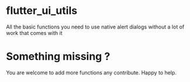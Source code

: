 # flutter_ui_utils

All the basic functions you need to use native alert dialogs without a lot of work that comes with it

# Something missing ?
You are welcome to add more functions any contribute. Happy to help.
